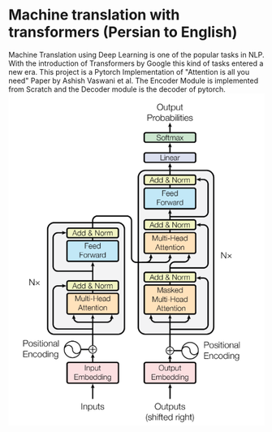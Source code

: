 # Machine translation with transformers (Persian to English)
Machine Translation using Deep Learning is one of the popular tasks in NLP. With the introduction of Transformers by Google this kind of tasks entered a new era.
This project is a Pytorch Implementation of "Attention is all you need" Paper by Ashish Vaswani et al. The Encoder Module is implemented from Scratch and the Decoder module is the decoder of pytorch.
![attention is all you need](attention.png "model")


